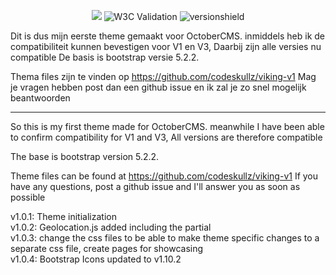 <p align="center">
	<img src="https://visualx.nl/storage/app/media/VisualX.png" >
	<img alt="W3C Validation" src="https://img.shields.io/w3c-validation/html?targetUrl=https%3A%2F%2Fdevelopment.nvandendries.nl%2F">
	<img src="https://img.shields.io/badge/version-1.0.3-green" alt="versionshield">
</p>

Dit is dus mijn eerste theme gemaakt voor OctoberCMS.
inmiddels heb ik de compatibiliteit kunnen bevestigen voor V1 en V3,
Daarbij zijn alle versies nu compatible
De basis is bootstrap versie 5.2.2.

Thema files zijn te vinden op https://github.com/codeskullz/viking-v1
Mag je vragen hebben post dan een github issue en ik zal je zo snel mogelijk beantwoorden

---

So this is my first theme made for OctoberCMS.
meanwhile I have been able to confirm compatibility for V1 and V3,
All versions are therefore compatible

The base is bootstrap version 5.2.2.

Theme files can be found at https://github.com/codeskullz/viking-v1
If you have any questions, post a github issue and I'll answer you as soon as possible

v1.0.1: Theme initialization<br>
v1.0.2: Geolocation.js added including the partial<br>
v1.0.3: change the css files to be able to make theme specific changes to a separate css file, create pages for showcasing<br>
v1.0.4: Bootstrap Icons updated to v1.10.2<br>